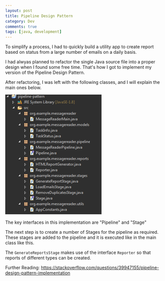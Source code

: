 ```yaml
---
layout: post
title: Pipeline Design Pattern
category: Dev
comments: true
tags: [java, development]
---
```

To simplify a process, I had to quickly build a utility app to create report based on status from a large number of emails on a daily basis.

I had alwyas planned to refactor the single Java source file into a proper design when I found some free time.
That's how I got to implement my version of the Pipeline Design Pattern.
<!-- more -->
After refactoring, I was left with the following classes, and I will explain the main ones below.

![Classes](/public/images/2020/03/pipeline-pattern-classes.png)

The key interfaces in this implementation are "Pipeline" and "Stage"

<script src="https://gist.github.com/midhunhk/750a2c54f978485fbebcfc13c3d8b104.js"></script>

<script src="https://gist.github.com/midhunhk/168465f884051d0f642994acfee395fa.js"></script>

The next step is to create a number of Stages for the pipeline as required.
These stages are added to the pipeline and it is executed like in the main class like this.

<script src="https://gist.github.com/midhunhk/fd776304766781d202d5105f9344a839.js"></script>

The `GenerateReportsStage` makes use of the interface `Reporter` so that reports of different types can be created.

Further Reading:
https://stackoverflow.com/questions/39947155/pipeline-design-pattern-implementation
